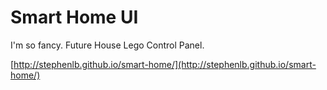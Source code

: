 # Smart Home UI

I'm so fancy. Future House Lego Control Panel. 

[http://stephenlb.github.io/smart-home/](http://stephenlb.github.io/smart-home/)
 
